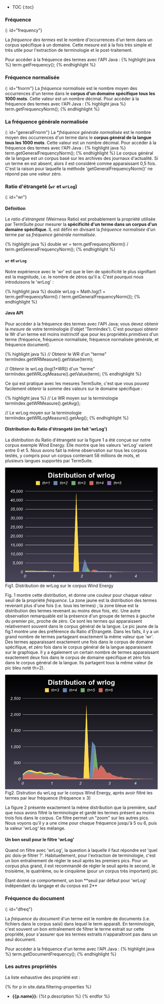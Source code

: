 
* TOC
{:toc}

### Fréquence
{: id="frequency"}

La *fréquence des termes* est le nombre d'occurrences d'un term dans un corpus spécifique à un domaine. Cette mesure est à la fois très simple et très utile pour l'extraction de terminologie et le post-traitement.

Pour accéder à la fréquence des termes avec l'API Java :
{% highlight java %}
term.getFrequency();
{% endhighlight %}

### Fréquence normalisée
{: id="fnorm"}
La *fréquence normalisée* est le nombre moyen des occurrences d'un terme dans le **corpus d'un domaine spécifique tous les 1000 mots**. Cette valeur est un nombre décimal.
Pour accéder à la fréquence des termes avec l'API Java :
{% highlight java %}
term.getFrequencyNorm();
{% endhighlight %}

### La fréquence générale normalisée
{: id="generalFnorm"}
La **fréquence générale normalisée* est le nombre moyen des occurrences d'un terme dans le **corpus général de la langue tous les 1000 mots**. Cette valeur est un nombre décimal.
Pour accéder à la fréquence des termes avec l'API Java :
{% highlight java %}
term.getGeneralFrequencyNorm();
{% endhighlight %}
Le corpus général de la langue est un corpus basé sur les archives des journaux d'actualité. Si un terme en est absent, alors il est considéré comme apparaissant 0,5 fois. C'est la raison pour laquelle la méthode 'getGeneralFrequencyNorm()' ne répond pas une valeur zéro.

### Ratio d'étrangeté (`wr` et `wrLog`)
{: id="wr"}

#### Définition

Le *ratio d'étrangeté* (Weirness Ratio) est probablement la propriété utilisée par TermSuite pour mesurer la **spécificité d'un terme dans un corpus d'un domaine spécifique**. IL est défini en divisant la *fréquence normalisée* d'un terme par sa *fréquence générale normalisée*.

{% highlight java %}
double wr = term.getFrequencyNorm() / term.getGeneralFrequencyNorm();
{% endhighlight %}


#### `wr` et `wrLog`
Notre expérience avec le 'wr' est que le lien de spécificité le plus signifiant est la magnitude, i.e. le nombre de zéros qu'il a. C'est pourquoi nous introduisons le 'wrLog' :

{% highlight java %}
double wrLog = Math.log(1 + term.getFrequencyNorm() / term.getGeneralFrequencyNorm());
{% endhighlight %}

#### Java API
Pour accéder à la fréquence des termes avec l'API Java; vous devez obtenir la *mesure* de votre terminologie (l'objet 'TermIndex').
C'est pourquoi obtenir le Wr d'un terme est moins instrinctif que pour les propriétés *primitives* d'un terme (fréquence, fréquence normalisée, fréquence normalisée générale, et fréquence document).

{% highlight java %}
// Obtenir le WR d'un "terme"
termIndex.getWRMeasure().getValue(term);

// Obtenir le wrLog (log(1+WR)) d'un "terme"
termIndex.getWRLogMeasure().getValue(term);
{% endhighlight %}

Ce qui est pratique avec les mesures TermSuite, c'est que vous pouvez facilement obtenir la somme des valeurs sur le domaine spécifique :

{% highlight java %}
// Le WR moyen sur la terminologie
termIndex.getWRMeasure().getAvg();

// Le wrLog moyen sur la terminologie
termIndex.getWRLogMeasure().getAvg();
{% endhighlight %}

#### Distribution du Ratio d'étrangeté (en fait 'wrLog')

La distribution du Ratio d'étrangeté sur la figure 1 a été conçue sur notre corpus exemple Wind Energy. Elle montre que les valeurs 'wrLog' varient entre 0 et 5. Nous avons fait la même observation sur tous les corpora testés, y compris pour un corpus contenant 58 millions de mots, et plusieurs langues supportés par TermSuite.

<p class="text-center">
<img title="Distribution de wrLog sur le corpus Wind Energy" alt="Distribution de wrLog sur le corpus Wind Energy" width="500" src="/img/wrlog-distribution-th1.png">
<br />
Fig1. Distribution de wrLog sur le corpus Wind Energy
</p>

Fig. 1 montre cette distribution, et donne une couleur pour chaque valeur seuil de la propriété *fréquence*.
La zone jaune est la distribution des termes revenant plus d'une fois (i.e. tous les termes) ; la zone bleue est la distribution des termes revenant au moins deux fois, etc.
Une autre observation remarquable est la présence d'un groupe de termes à gauche du premier pic, proche de zéro.
Ce sont les termes qui apparaissent relativement souvent dans le corpus général de la langue.
Le pic jaune de la fig.1 montre une des préférence du Ratio d'Étrangeté.
Dans les faits, il y a un grand nombre de termes partageant exactement la même valeur que 'wr'.
Des termes apparaissant exactement une fois dans le corpus de domaine spécifique, et zéro fois dans le corpus général de la langue apparaissent sur le graphique.
Il y a également un certain nombre de termes apparaissant exactement deux fois dans le corpus de domaine spécifique et zéro fois dans le corpus général de la langue. Ils partagent tous la même valeur (le pic bleu noté th=2).


<p class="text-center">
<img title="Distrution du wrLog sur le corpus Wind Energy, après avoir filtré les termes par leur fréquence (fréquence  ≥ 3)" alt="Distrution du wrLog sur le corpus Wind Energy, après avoir filtré les termes par leur fréquence (fréquence  ≥ 3)" width="500" src="/img/wrlog-distribution-th3.png">
<br />
Fig2. Distrution du wrLog sur le corpus Wind Energy, après avoir filtré les termes par leur fréquence (fréquence  ≥ 3)
</p>

La figure 2 présente exactement la même distribution que la première, sauf que nous avons filtré la terminologie et gardé les termes présent au moins trois fois dans le corpus. Ce filtre permet un "zoom" sur les autres pics. Nous voyons qu'il y a une cime pour chaque fréquence jusqu'à 5 ou 6, puis la valeur 'wrLog' les mélange.

#### Un bon seuil pour le filtre 'wrLog'
Quand on filtre avec 'wrLog', la question à laquelle il faut répondre est 'quel pic dois-je filtrer ?'. Habituellement, pour l'extraction de terminologie, c'est un bon entraînement de régler le seuil après les premiers pics. Pour un corpus plus grand, il est recommandé de régler le seuil après le second, le troisième, le quatrième, ou le cinquième (pour un corpus très important) pic.

<div class="alert alert-success" role="alert">
Étant donné ce comportement, un bon **seuil par défaut pour 'wrLog' indépendant du langage et du corpus est 2**
</div>

### Fréquence du document
{: id="dfreq"}

La *fréquence du document* d'un terme est le nombre de documents (i.e. fichiers dans le corpus saisi) dans lequel le term apparaît.
En terminologie, c'est souvent un bon entraînement de filtrer le terme extrait sur cette propriété, pour s'assurer que les termes extraits n'apparaîtront pas dans un seul document.  

Pour accéder à la fréquence d'un terme avec l'API Java :
{% highlight java %}
term.getDocumentFrequency();
{% endhighlight %}

### Les autres propriétés

La liste exhaustive des propriété est :

{% for p in site.data.filtering-properties %}
  * **{{p.name}}:** {%t p.description %}
{% endfor %}
